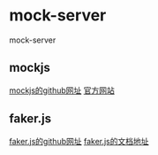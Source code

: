 # mock-server
mock-server

## mockjs

[mockjs的github网址](https://github.com/nuysoft/Mock)
[官方网站](http://mockjs.com/)

## faker.js

[faker.js的github网址](https://github.com/Marak/faker.js)
[faker.js的文档地址](http://marak.github.io/faker.js/)
